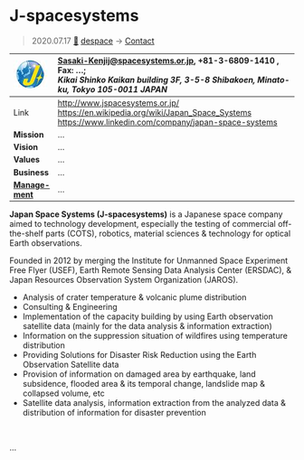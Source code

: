 # J-spacesystems
> 2020.07.17 [🚀](../index/index.md) [despace](index.md) → [Contact](contact.md)

|[![](f/contact/j/jspacesys_logo1_thumb.jpg)](f/contact/j/jspacesys_logo1.png)|<Sasaki-Kenjij@spacesystems.or.jp>, +81-3-6809-1410 , Fax: …;<br> *Kikai Shinko Kaikan building 3F, 3-5-8 Shibakoen, Minato-ku, Tokyo 105-0011 JAPAN*|
|:--|:--|
|Link|<http://www.jspacesystems.or.jp/><br> <https://en.wikipedia.org/wiki/Japan_Space_Systems><br> <https://www.linkedin.com/company/japan-space-systems>|
|**Mission**|…|
|**Vision**|…|
|**Values**|…|
|**Business**|…|
|**[Manage-<br>ment](mgmt.md)**|…|

**Japan Space Systems (J-spacesystems)** is a Japanese space company aimed to technology development, especially the testing of commercial off-the-shelf parts (COTS), robotics, material sciences & technology for optical Earth observations.

Founded in 2012 by merging the Institute for Unmanned Space Experiment Free Flyer (USEF), Earth Remote Sensing Data Analysis Center (ERSDAC), & Japan Resources Observation System Organization (JAROS).

   - Analysis of crater temperature & volcanic plume distribution
   - Consulting & Engineering
   - Implementation of the capacity building by using Earth observation satellite data (mainly for the data analysis & information extraction)
   - Information on the suppression situation of wildfires using temperature distribution
   - Providing Solutions for Disaster Risk Reduction using the Earth Observation Satellite data
   - Provision of information on damaged area by earthquake, land subsidence, flooded area & its temporal change, landslide map & collapsed volume, etc
   - Satellite data analysis, information extraction from the analyzed data & distribution of information for disaster prevention

<p style="page-break-after:always"> </p>

…

